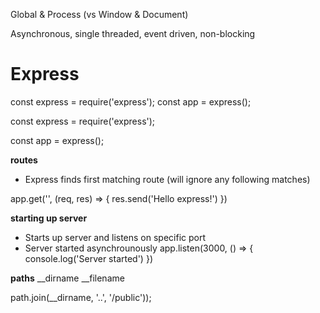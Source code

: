 Global & Process (vs Window & Document)

Asynchronous, single threaded, event driven, non-blocking

# Express

const express = require('express');
const app = express();

const express = require('express');

const app = express();

**routes**

- Express finds first matching route (will ignore any following matches)

app.get('', (req, res) => {
res.send('Hello express!')
})

**starting up server**

- Starts up server and listens on specific port
- Server started asynchrounously
  app.listen(3000, () => {
  console.log('Server started')
  })

**paths**
\_\_dirname
\_\_filename

path.join(\_\_dirname, '..', '/public'));
